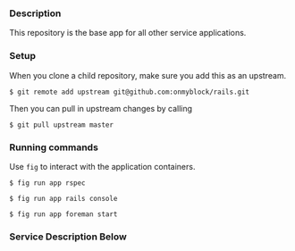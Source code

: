 ### Description
This repository is the base app for all other service applications.

### Setup
When you clone a child repository, make sure you add this as an upstream.

```
$ git remote add upstream git@github.com:onmyblock/rails.git
```

Then you can pull in upstream changes by calling
```
$ git pull upstream master
```

### Running commands
Use `fig` to interact with the application containers.

```
$ fig run app rspec
```

```
$ fig run app rails console
```

```
$ fig run app foreman start
```

### Service Description Below
